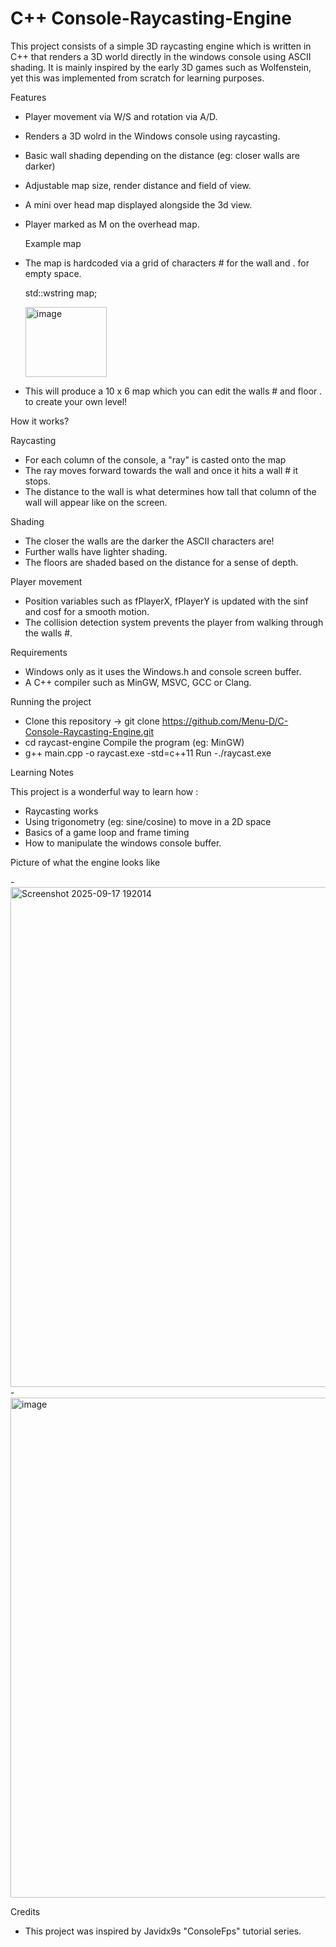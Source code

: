# C++ Console-Raycasting-Engine

This project consists of a simple 3D raycasting engine which is written in C++ that renders a 3D world directly in the windows console using ASCII shading. It is mainly inspired by the early 3D games such as Wolfenstein, yet this was implemented from scratch for learning purposes. 

  Features
- Player movement via W/S and rotation via A/D.
- Renders a 3D wolrd in the Windows console using raycasting. 
- Basic wall shading depending on the distance (eg: closer walls are darker)
- Adjustable map size, render distance and field of view.
- A mini over head map displayed alongside the 3d view.
- Player marked as M on the overhead map.

  Example map
- The map is hardcoded via a grid of characters # for the wall and . for empty space.

  std::wstring map;

  <img width="130" height="112" alt="image" src="https://github.com/user-attachments/assets/cb79d80d-285d-4aa9-9790-041f37f1ac30" />


- This will produce a 10 x 6 map which you can edit the walls # and floor . to create your own level!

How it works? 

Raycasting 
- For each column of the console, a "ray" is casted onto the map
- The ray moves forward towards the wall and once it hits a wall # it stops.
- The distance to the wall is what determines how tall that column of the wall will appear like on the screen.

Shading 
- The closer the walls are the darker the ASCII characters are!
- Further walls have lighter shading.
- The floors are shaded based on the distance for a sense of depth.

Player movement
- Position variables such as fPlayerX, fPlayerY is updated with the sinf and cosf for a smooth motion.
- The collision detection system prevents the player from walking through the walls #.

Requirements 
- Windows only as it uses the Windows.h and console screen buffer.
- A C++ compiler such as MinGW, MSVC, GCC or Clang.

Running the project 
- Clone this repository -> git clone https://github.com/Menu-D/C-Console-Raycasting-Engine.git
- cd raycast-engine
Compile the program (eg: MinGW)
- g++ main.cpp -o raycast.exe -std=c++11
Run
-./raycast.exe

Learning Notes 

This project is a wonderful way to learn how :
- Raycasting works
- Using trigonometry (eg: sine/cosine) to move in a 2D space
- Basics of a game loop and frame timing
- How to manipulate the windows console buffer.

Picture of what the engine looks like 

-<img width="600" height="800" alt="Screenshot 2025-09-17 192014" src="https://github.com/user-attachments/assets/94669875-b5c7-4297-8ddc-35a45565a7bc" />
-<img width="600" height="800" alt="image" src="https://github.com/user-attachments/assets/b409e577-7d99-4c48-9630-803be45f12ee" />





Credits 
- This project was inspired by Javidx9s "ConsoleFps" tutorial series. 
